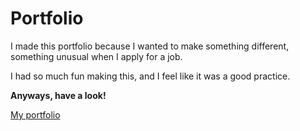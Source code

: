# Portfolio

I made this portfolio because I wanted to make something different, something unusual when I apply for a job.

I had so much fun making this, and I feel like it was a good practice.

**Anyways, have a look!**

[My portfolio](https://hbence97.github.io/Portfolio/index.html)
